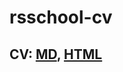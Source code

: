 # rsschool-cv


## CV: [MD](https://docroot.github.io/rsschool-cv/cv), [HTML](https://docroot.github.io/rsschool-cv/)
